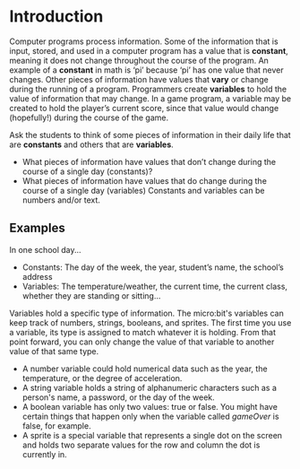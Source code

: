# Introduction

Computer programs process information. Some of the information that is input, stored, and used in a computer program has a value that is **constant**, meaning it does not change throughout the course of the program. An example of a **constant** in math is ‘pi’ because ‘pi’ has one value that never changes. Other pieces of information have values that **vary** or change during the running of a program. Programmers create **variables** to hold the value of information that may change. In a game program, a variable may be created to hold the player’s current score, since that value would change (hopefully!) during the course of the game.

Ask the students to think of some pieces of information in their daily life that are **constants** and others that are **variables**.

* What pieces of information have values that don’t change during the course of a single day (constants)? 
* What pieces of information have values that do change during the course of a single day (variables) Constants and variables can be numbers and/or text.

## Examples

In one school day...

* Constants: The day of the week, the year, student’s name, the school’s address
* Variables: The temperature/weather, the current time, the current class, whether they are standing or sitting...

Variables hold a specific type of information. The micro:bit's variables can keep track of numbers, strings, booleans, and sprites. The first time you use a variable, its type is assigned to match whatever it is holding. From that point forward, you can only change the value of that variable to another value of that same type.

* A number variable could hold numerical data such as the year, the temperature, or the degree of acceleration.
* A string variable holds a string of alphanumeric characters such as a person's name, a password, or the day of the week.
* A boolean variable has only two values: true or false. You might have certain things that happen only when the variable called *gameOver* is false, for example.
* A sprite is a special variable that represents a single dot on the screen and holds two separate values for the row and column the dot is currently in.
